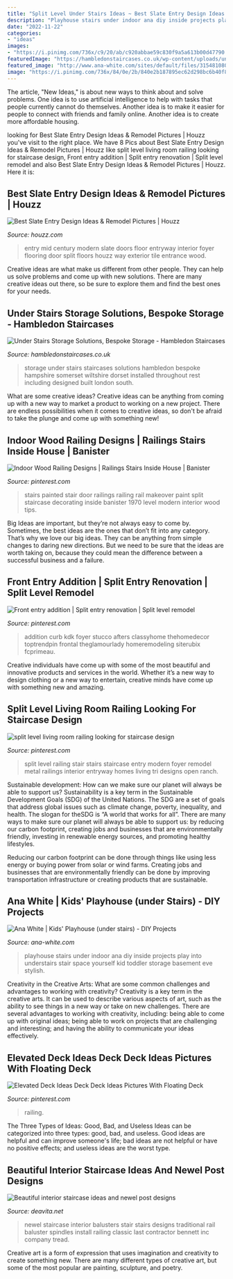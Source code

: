 ```yaml
---
title: "Split Level Under Stairs Ideas ~ Best Slate Entry Design Ideas &amp; Remodel Pictures"
description: "Playhouse stairs under indoor ana diy inside projects play into understairs stair space yourself kid toddler storage basement eve stylish"
date: "2022-11-22"
categories:
- "ideas"
images:
- "https://i.pinimg.com/736x/c9/20/ab/c920abbae59c830f9a5a613b00d47790.jpg"
featuredImage: "https://hambledonstaircases.co.uk/wp-content/uploads/under-stairs-storage-design-44-hambledon-staircases.jpg"
featured_image: "http://www.ana-white.com/sites/default/files/3154810800_1324228939.jpg"
image: "https://i.pinimg.com/736x/84/0e/2b/840e2b187895ec62d298bc6b40f8065c.jpg"
---
```



The article, "New Ideas," is about new ways to think about and solve problems. One idea is to use artificial intelligence to help with tasks that people currently cannot do themselves. Another idea is to make it easier for people to connect with friends and family online. Another idea is to create more affordable housing.

	

		
looking for Best Slate Entry Design Ideas &amp; Remodel Pictures | Houzz you've visit to the right place. We have 8 Pics about Best Slate Entry Design Ideas &amp; Remodel Pictures | Houzz like split level living room railing looking for staircase design, Front entry addition | Split entry renovation | Split level remodel and also Best Slate Entry Design Ideas &amp; Remodel Pictures | Houzz. Here it is:
		
    
## Best Slate Entry Design Ideas &amp; Remodel Pictures | Houzz

<img loading=lazy src="https://st.hzcdn.com/fimgs/cd715cb800296d7d_5609-w500-h666-b0-p0--modern-entry.jpg" onerror="this.onerror=null;this.src='https://tse3.mm.bing.net/th?id=OIP.npz5RqcbQh3CJlCl0993lAHaJ3&amp;pid=15.1';" alt="Best Slate Entry Design Ideas &amp; Remodel Pictures | Houzz">

_Source: houzz.com_

>entry mid century modern slate doors floor entryway interior foyer flooring door split floors houzz way exterior tile entrance wood. 

	

Creative ideas are what make us different from other people. They can help us solve problems and come up with new solutions. There are many creative ideas out there, so be sure to explore them and find the best ones for your needs.

    
## Under Stairs Storage Solutions, Bespoke Storage - Hambledon Staircases

<img loading=lazy src="https://hambledonstaircases.co.uk/wp-content/uploads/under-stairs-storage-design-44-hambledon-staircases.jpg" onerror="this.onerror=null;this.src='https://tse3.mm.bing.net/th?id=OIP.fhHGksl3egGuN9ihKDbhCwHaLH&amp;pid=15.1';" alt="Under Stairs Storage Solutions, Bespoke Storage - Hambledon Staircases">

_Source: hambledonstaircases.co.uk_

>storage under stairs staircases solutions hambledon bespoke hampshire somerset wiltshire dorset installed throughout rest including designed built london south. 

	

What are some creative ideas?
Creative ideas can be anything from coming up with a new way to market a product to working on a new project. There are endless possibilities when it comes to creative ideas, so don't be afraid to take the plunge and come up with something new!

    
## Indoor Wood Railing Designs | Railings Stairs Inside House | Banister

<img loading=lazy src="https://i.pinimg.com/736x/84/0e/2b/840e2b187895ec62d298bc6b40f8065c.jpg" onerror="this.onerror=null;this.src='https://tse2.mm.bing.net/th?id=OIP.DNKiz5Ezb0Ku0ehyOoXugQHaLH&amp;pid=15.1';" alt="Indoor Wood Railing Designs | Railings Stairs Inside House | Banister">

_Source: pinterest.com_

>stairs painted stair door railings railing rail makeover paint split staircase decorating inside banister 1970 level modern interior wood tips. 

	

Big Ideas are important, but they’re not always easy to come by. Sometimes, the best ideas are the ones that don’t fit into any category. That’s why we love our big ideas. They can be anything from simple changes to daring new directions. But we need to be sure that the ideas are worth taking on, because they could mean the difference between a successful business and a failure.

    
## Front Entry Addition | Split Entry Renovation | Split Level Remodel

<img loading=lazy src="https://i.pinimg.com/736x/c9/20/ab/c920abbae59c830f9a5a613b00d47790.jpg" onerror="this.onerror=null;this.src='https://tse3.mm.bing.net/th?id=OIP.WC6G1jHBvdJzH7wjLsPe-wHaOb&amp;pid=15.1';" alt="Front entry addition | Split entry renovation | Split level remodel">

_Source: pinterest.com_

>addition curb kdk foyer stucco afters classyhome thehomedecor toptrendpin frontal theglamourlady homeremodeling siterubix fcprimeau. 

	

Creative individuals have come up with some of the most beautiful and innovative products and services in the world. Whether it’s a new way to design clothing or a new way to entertain, creative minds have come up with something new and amazing.

    
## Split Level Living Room Railing Looking For Staircase Design

<img loading=lazy src="https://i.pinimg.com/736x/0c/fe/df/0cfedfc4ff8ea0f945c0da4368a1fdd7.jpg" onerror="this.onerror=null;this.src='https://tse1.mm.bing.net/th?id=OIP.4BSTDVTbJHcbvf9Jv64e3gHaLI&amp;pid=15.1';" alt="split level living room railing looking for staircase design">

_Source: pinterest.com_

>split level railing stair stairs staircase entry modern foyer remodel metal railings interior entryway homes living tri designs open ranch. 

	

Sustainable development: How can we make sure our planet will always be able to support us?
Sustainability is a key term in the Sustainable Development Goals (SDG) of the United Nations. The SDG are a set of goals that address global issues such as climate change, poverty, inequality, and health. The slogan for theSDG is “A world that works for all”.
There are many ways to make sure our planet will always be able to support us: by reducing our carbon footprint, creating jobs and businesses that are environmentally friendly, investing in renewable energy sources, and promoting healthy lifestyles.

Reducing our carbon footprint can be done through things like using less energy or buying power from solar or wind farms. Creating jobs and businesses that are environmentally friendly can be done by improving transportation infrastructure or creating products that are sustainable.

    
## Ana White | Kids&#039; Playhouse (under Stairs) - DIY Projects

<img loading=lazy src="http://www.ana-white.com/sites/default/files/3154810800_1324228939.jpg" onerror="this.onerror=null;this.src='https://tse1.mm.bing.net/th?id=OIP.B-zdjrpcug6NwF_2kfsIywHaJ4&amp;pid=15.1';" alt="Ana White | Kids&#039; Playhouse (under stairs) - DIY Projects">

_Source: ana-white.com_

>playhouse stairs under indoor ana diy inside projects play into understairs stair space yourself kid toddler storage basement eve stylish. 

	

Creativity in the Creative Arts: What are some common challenges and advantages to working with creativity?
Creativity is a key term in the creative arts. It can be used to describe various aspects of art, such as the ability to see things in a new way or take on new challenges. There are several advantages to working with creativity, including: being able to come up with original ideas; being able to work on projects that are challenging and interesting; and having the ability to communicate your ideas effectively.

    
## Elevated Deck Ideas Deck Deck Ideas Pictures With Floating Deck

<img loading=lazy src="https://i.pinimg.com/736x/86/fa/2b/86fa2bfd99df98747dab84b7339d938b.jpg" onerror="this.onerror=null;this.src='https://tse2.mm.bing.net/th?id=OIP.cvA-SF-4FY5WvD9bLSx9NQHaHa&amp;pid=15.1';" alt="Elevated Deck Ideas Deck Deck Ideas Pictures With Floating Deck">

_Source: pinterest.com_

>railing. 

	

The Three Types of Ideas: Good, Bad, and Useless
Ideas can be categorized into three types: good, bad, and useless. Good ideas are helpful and can improve someone's life; bad ideas are not helpful or have no positive effects; and useless ideas are the worst type.

    
## Beautiful Interior Staircase Ideas And Newel Post Designs

<img loading=lazy src="https://deavita.net/wp-content/uploads/2016/01/traditional-staircase-interior-staircase-ideas-newel-post-classic-design.jpg" onerror="this.onerror=null;this.src='https://tse4.mm.bing.net/th?id=OIP.iLhI9KGFIYd4ISAzpaZx_wHaLH&amp;pid=15.1';" alt="Beautiful interior staircase ideas and newel post designs">

_Source: deavita.net_

>newel staircase interior balusters stair stairs designs traditional rail baluster spindles install railing classic last contractor bennett inc company tread. 

	

Creative art is a form of expression that uses imagination and creativity to create something new. There are many different types of creative art, but some of the most popular are painting, sculpture, and poetry.

